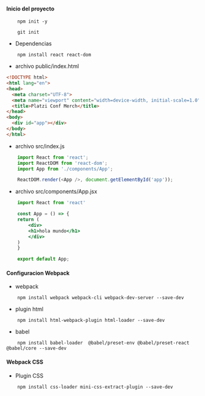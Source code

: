 #### Inicio del proyecto

```console
    npm init -y
```


```console
    git init
```

* Dependencias

```console
    npm install react react-dom
```

* archivo public/index.html

```html
<!DOCTYPE html>
<html lang="en">
<head>
  <meta charset="UTF-8">
  <meta name="viewport" content="width=device-width, initial-scale=1.0">
  <title>Platzi Conf Merch</title>
</head>
<body>
  <div id="app"></div>
</body>
</html>
```

* archivo src/index.js

```javascript
    import React from 'react';
    import ReactDOM from 'react-dom';
    import App from './components/App';

    ReactDOM.render(<App />, document.getElementById('app'));
```

* archivo src/components/App.jsx

```jsx
    import React from 'react'

    const App = () => {
    return (
        <div>
        <h1>hola mundo</h1>
        </div>
    )
    }

    export default App;
```

#### Configuracion Webpack

* webpack

```console
    npm install webpack webpack-cli webpack-dev-server --save-dev
```

* plugin html

```console
    npm install html-webpack-plugin html-loader --save-dev
```

* babel

```console
    npm install babel-loader  @babel/preset-env @babel/preset-react @babel/core --save-dev
```

#### Webpack CSS

* Plugin CSS

```console
    npm install css-loader mini-css-extract-plugin --save-dev
```